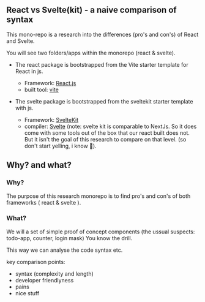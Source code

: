 ## React vs Svelte(kit) - a naive comparison of syntax


This mono-repo is a research into the differences (pro's and con's) of React and Svelte.

You will see two folders/apps within the monorepo (react & svelte).

* The react package is bootstrapped from the Vite starter template for React in js.
  * Framework: [React.js](https://reactjs.org/) 
  * built tool: [vite](https://vitejs.dev/)

* The svelte package is bootstrapped from the sveltekit starter template with js.
  * Framework: [SvelteKit](https://kit.svelte.dev/)
  * compiler: [Svelte](https://svelte.dev/)
(note: svelte kit is comparable to NextJs. So it does come with some tools out of the box that our react built does not. But it isn't the goal of this research to compare on that level. (so don't start yelling, i know 🤠).


## Why? and what?

### Why?

The purpose of this research monorepo is to find pro's and con's of both frameworks ( react & svelte ).

### What?

We will a set of simple proof of concept components (the ussual suspects: todo-app, counter, login mask) You know the drill.

This way we can analyse the code syntax etc.

key comparison points:
* syntax (complexity and length)
* developer friendlyness
* pains
* nice stuff

